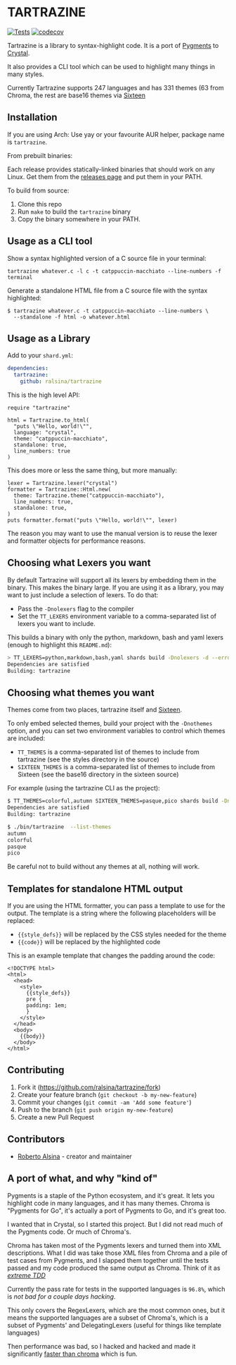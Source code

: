 # TARTRAZINE

[![Tests](https://github.com/ralsina/tartrazine/actions/workflows/ci.yml/badge.svg)](https://github.com/ralsina/tartrazine/actions/workflows/ci.yml)
[![codecov](https://codecov.io/gh/ralsina/tartrazine/branch/main/graph/badge.svg?token=52XBPNL99F)](https://codecov.io/gh/ralsina/tartrazine)

Tartrazine is a library to syntax-highlight code. It is
a port of [Pygments](https://pygments.org/) to
[Crystal](https://crystal-lang.org/).

It also provides a CLI tool which can be used to highlight many things in many styles.

Currently Tartrazine supports 247 languages and has 331 themes (63 from Chroma,
the rest are base16 themes via [Sixteen](https://github.com/ralsina/sixteen)

## Installation

If you are using Arch: Use yay or your favourite AUR helper, package name is `tartrazine`.

From prebuilt binaries:

Each release provides statically-linked binaries that should
work on any Linux. Get them from the [releases page](https://github.com/ralsina/tartrazine/releases)
and put them in your PATH.

To build from source:

1. Clone this repo
2. Run `make` to build the `tartrazine` binary
3. Copy the binary somewhere in your PATH.

## Usage as a CLI tool

Show a syntax highlighted version of a C source file in your terminal:

```shell
tartrazine whatever.c -l c -t catppuccin-macchiato --line-numbers -f terminal
```

Generate a standalone HTML file from a C source file with the syntax highlighted:

```shell
$ tartrazine whatever.c -t catppuccin-macchiato --line-numbers \
  --standalone -f html -o whatever.html
```

## Usage as a Library

Add to your `shard.yml`:

```yaml
dependencies:
  tartrazine:
    github: ralsina/tartrazine
```

This is the high level API:

```crystal
require "tartrazine"

html = Tartrazine.to_html(
  "puts \"Hello, world!\"",
  language: "crystal",
  theme: "catppuccin-macchiato",
  standalone: true,
  line_numbers: true
)
```

This does more or less the same thing, but more manually:

```crystal
lexer = Tartrazine.lexer("crystal")
formatter = Tartrazine::Html.new(
  theme: Tartrazine.theme("catppuccin-macchiato"),
  line_numbers: true,
  standalone: true,
)
puts formatter.format("puts \"Hello, world!\"", lexer)
```

The reason you may want to use the manual version is to reuse
the lexer and formatter objects for performance reasons.

## Choosing what Lexers you want

By default Tartrazine will support all its lexers by embedding
them in the binary. This makes the binary large. If you are
using it as a library, you may want to just include a selection of lexers. To do that:

* Pass the `-Dnolexers` flag to the compiler
* Set the `TT_LEXERS` environment variable to a
  comma-separated list of lexers you want to include.


This builds a binary with only the python, markdown, bash and yaml lexers (enough to highlight this `README.md`):

```bash
> TT_LEXERS=python,markdown,bash,yaml shards build -Dnolexers -d --error-trace
Dependencies are satisfied
Building: tartrazine
```

## Choosing what themes you want

Themes come from two places, tartrazine itself and [Sixteen](https://github.com/ralsina/sixteen).

To only embed selected themes, build your project with the `-Dnothemes` option, and
you can set two environment variables to control which themes are included:

* `TT_THEMES` is a comma-separated list of themes to include from tartrazine (see the styles directory in the source)
* `SIXTEEN_THEMES` is a comma-separated list of themes to include from Sixteen (see the base16 directory in the sixteen source)

For example (using the tartrazine CLI as the project):

```bash
$ TT_THEMES=colorful,autumn SIXTEEN_THEMES=pasque,pico shards build -Dnothemes
Dependencies are satisfied
Building: tartrazine

$ ./bin/tartrazine  --list-themes
autumn
colorful
pasque
pico
```

Be careful not to build without any themes at all, nothing will work.

## Templates for standalone HTML output

If you are using the HTML formatter, you can pass a template to use for the output. The template is a string where the following placeholders will be replaced:

* `{{style_defs}}` will be replaced by the CSS styles needed for the theme
* `{{code}}` will be replaced by the highlighted code

This is an example template that changes the padding around the code:

```jinja2
<!DOCTYPE html>
<html>
  <head>
    <style>
      {{style_defs}}
      pre {
      padding: 1em;
      }
    </style>
  </head>
  <body>
    {{body}}
  </body>
</html>
```


## Contributing

1. Fork it (<https://github.com/ralsina/tartrazine/fork>)
2. Create your feature branch (`git checkout -b my-new-feature`)
3. Commit your changes (`git commit -am 'Add some feature'`)
4. Push to the branch (`git push origin my-new-feature`)
5. Create a new Pull Request

## Contributors

- [Roberto Alsina](https://github.com/ralsina) - creator and maintainer

## A port of what, and why "kind of"

Pygments is a staple of the Python ecosystem, and it's great.
It lets you highlight code in many languages, and it has many
themes. Chroma is "Pygments for Go", it's actually a port of
Pygments to Go, and it's great too.

I wanted that in Crystal, so I started this project. But I did
not read much of the Pygments code. Or much of Chroma's.

Chroma has taken most of the Pygments lexers and turned them into
XML descriptions. What I did was take those XML files from Chroma
and a pile of test cases from Pygments, and I slapped them together
until the tests passed and my code produced the same output as
Chroma. Think of it as [*extreme TDD*](https://ralsina.me/weblog/posts/tartrazine-reimplementing-pygments.html)

Currently the pass rate for tests in the supported languages
is `96.8%`, which is *not bad for a couple days hacking*.

This only covers the RegexLexers, which are the most common ones,
but it means the supported languages are a subset of Chroma's, which
is a subset of Pygments' and DelegatingLexers (useful for things like template languages)

Then performance was bad, so I hacked and hacked and made it significantly
[faster than chroma](https://ralsina.me/weblog/posts/a-tale-of-optimization.html)
which is fun.
